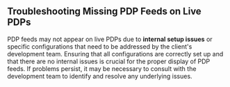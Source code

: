 ## Troubleshooting Missing PDP Feeds on Live PDPs

PDP feeds may not appear on live PDPs due to **internal setup issues** or specific configurations that need to be addressed by the client's development team. Ensuring that all configurations are correctly set up and that there are no internal issues is crucial for the proper display of PDP feeds. If problems persist, it may be necessary to consult with the development team to identify and resolve any underlying issues.